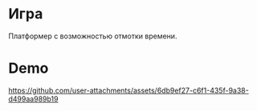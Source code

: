 # Игра

Платформер с возможностью отмотки времени.

# Demo



https://github.com/user-attachments/assets/6db9ef27-c6f1-435f-9a38-d499aa989b19

